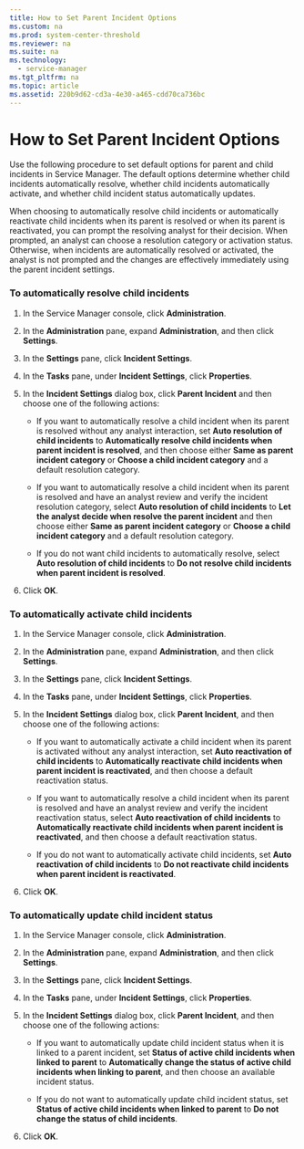 ```yaml
---
title: How to Set Parent Incident Options
ms.custom: na
ms.prod: system-center-threshold
ms.reviewer: na
ms.suite: na
ms.technology: 
  - service-manager
ms.tgt_pltfrm: na
ms.topic: article
ms.assetid: 220b9d62-cd3a-4e30-a465-cdd70ca736bc
---
```

# How to Set Parent Incident Options
Use the following procedure to set default options for parent and child incidents in Service Manager. The default options determine whether child incidents automatically resolve, whether child incidents automatically activate, and whether child incident status automatically updates.

When choosing to automatically resolve child incidents or automatically reactivate child incidents when its parent is resolved or when its parent is reactivated, you can prompt the resolving analyst for their decision. When prompted, an analyst can choose a resolution category or activation status. Otherwise, when incidents are automatically resolved or activated, the analyst is not prompted and the changes are effectively immediately using the parent incident settings.

### To automatically resolve child incidents

1.  In the Service Manager console, click **Administration**.

2.  In the **Administration** pane, expand **Administration**, and then click **Settings**.

3.  In the **Settings** pane, click **Incident Settings**.

4.  In the **Tasks** pane, under **Incident Settings**, click **Properties**.

5.  In the **Incident Settings** dialog box, click **Parent Incident** and then choose one of the following actions:

    -   If you want to automatically resolve a child incident when its parent is resolved without any analyst interaction, set **Auto resolution of child incidents** to **Automatically resolve child incidents when parent incident is resolved**, and then choose either **Same as parent incident category** or **Choose a child incident category** and a default resolution category.

    -   If you want to automatically resolve a child incident when its parent is resolved and have an analyst review and verify the incident resolution category, select **Auto resolution of child incidents** to **Let the analyst decide when resolve the parent incident** and then choose either **Same as parent incident category** or **Choose a child incident category** and a default resolution category.

    -   If you do not want child incidents to automatically resolve, select **Auto resolution of child incidents** to **Do not resolve child incidents when parent incident is resolved**.

6.  Click **OK**.

### To automatically activate child incidents

1.  In the Service Manager console, click **Administration**.

2.  In the **Administration** pane, expand **Administration**, and then click **Settings**.

3.  In the **Settings** pane, click **Incident Settings**.

4.  In the **Tasks** pane, under **Incident Settings**, click **Properties**.

5.  In the **Incident Settings** dialog box, click **Parent Incident**, and then choose one of the following actions:

    -   If you want to automatically activate a child incident when its parent is activated without any analyst interaction, set **Auto reactivation of child incidents** to **Automatically reactivate child incidents when parent incident is reactivated**, and then choose a default reactivation status.

    -   If you want to automatically resolve a child incident when its parent is resolved and have an analyst review and verify the incident reactivation status, select **Auto reactivation of child incidents** to **Automatically reactivate child incidents when parent incident is reactivated**, and then choose a default reactivation status.

    -   If you do not want to automatically activate child incidents, set **Auto reactivation of child incidents** to **Do not reactivate child incidents when parent incident is reactivated**.

6.  Click **OK**.

### To automatically update child incident status

1.  In the Service Manager console, click **Administration**.

2.  In the **Administration** pane, expand **Administration**, and then click **Settings**.

3.  In the **Settings** pane, click **Incident Settings**.

4.  In the **Tasks** pane, under **Incident Settings**, click **Properties**.

5.  In the **Incident Settings** dialog box, click **Parent Incident**, and then choose one of the following actions:

    -   If you want to automatically update child incident status when it is linked to a parent incident, set **Status of active child incidents when linked to parent** to **Automatically change the status of active child incidents when linking to parent**, and then choose an available incident status.

    -   If you do not want to automatically update child incident status, set **Status of active child incidents when linked to parent** to **Do not change the status of child incidents**.

6.  Click **OK**.


